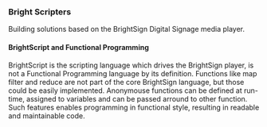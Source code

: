 ### Bright Scripters

Building solutions based on the BrightSign Digital Signage media player.

#### BrightScript and Functional Programming

BrightScript is the scripting language which drives the BrightSign player, is not a Functional Programming language by its definition. Functions like map filter and reduce are not part of the core BrightSign language, but those could be easily implemented. Anonymouse functions can be defined at run-time, assigned to variables and can be passed arround to other function. Such features enables programming in functional style, resulting in readable and maintainable code.

<!--
**brightscripters/brightscripters** is a ✨ _special_ ✨ repository because its `README.md` (this file) appears on your GitHub profile.

Here are some ideas to get you started:

- 🔭 I’m currently working on ...
- 🌱 I’m currently learning ...
- 👯 I’m looking to collaborate on ...
- 🤔 I’m looking for help with ...
- 💬 Ask me about ...
- 📫 How to reach me: ...
- 😄 Pronouns: ...
- ⚡ Fun fact: ...
-->
